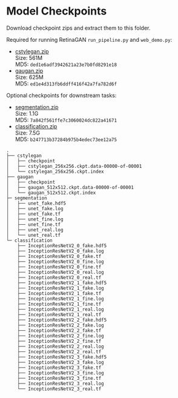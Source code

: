 # Model Checkpoints

Download checkpoint zips and extract them to this folder.

Required for running RetinaGAN `run_pipeline.py` and `web_demo.py`:
- [cstylegan.zip](https://www.doc.ic.ac.uk/~bh1511/research/RetinaGAN/cstylegan.zip) 
<br> Size: 561M <br> MD5: `ded1e6adf3942621a23e7b0fd8291e18`
- [gaugan.zip](https://www.doc.ic.ac.uk/~bh1511/research/RetinaGAN/gaugan.zip) 
<br> Size: 625M <br> MD5: `ed1e4d313fb6ddff416f42a7fa782d6f`

Optional checkpoints for downstream tasks:
- [segmentation.zip](https://www.doc.ic.ac.uk/~bh1511/research/RetinaGAN/segmentation.zip) 
<br> Size: 1.1G <br> MD5: `7a842f561ffe7c3060024dc822a41671`
- [classification.zip](https://www.doc.ic.ac.uk/~bh1511/research/RetinaGAN/classification.zip) 
<br> Size: 7.5G <br> MD5: `b247713b37284b975b4edec73ee12a75`

```
.
├── cstylegan
│   ├── checkpoint
│   ├── cstylegan_256x256.ckpt.data-00000-of-00001
│   └── cstylegan_256x256.ckpt.index
├── gaugan
│   ├── checkpoint
│   ├── gaugan_512x512.ckpt.data-00000-of-00001
│   └── gaugan_512x512.ckpt.index
├─ segmentation
│   ├── unet_fake.hdf5
│   ├── unet_fake.log
│   ├── unet_fake.tf
│   ├── unet_fine.log
│   ├── unet_fine.tf
│   ├── unet_real.log
│   └── unet_real.tf
└─ classification
    ├── InceptionResNetV2_0_fake.hdf5
    ├── InceptionResNetV2_0_fake.log
    ├── InceptionResNetV2_0_fake.tf
    ├── InceptionResNetV2_0_fine.log
    ├── InceptionResNetV2_0_fine.tf
    ├── InceptionResNetV2_0_real.log
    ├── InceptionResNetV2_0_real.tf
    ├── InceptionResNetV2_1_fake.hdf5
    ├── InceptionResNetV2_1_fake.log
    ├── InceptionResNetV2_1_fake.tf
    ├── InceptionResNetV2_1_fine.log
    ├── InceptionResNetV2_1_fine.tf
    ├── InceptionResNetV2_1_real.log
    ├── InceptionResNetV2_1_real.tf
    ├── InceptionResNetV2_2_fake.hdf5
    ├── InceptionResNetV2_2_fake.log
    ├── InceptionResNetV2_2_fake.tf
    ├── InceptionResNetV2_2_fine.log
    ├── InceptionResNetV2_2_fine.tf
    ├── InceptionResNetV2_2_real.log
    ├── InceptionResNetV2_2_real.tf
    ├── InceptionResNetV2_3_fake.hdf5
    ├── InceptionResNetV2_3_fake.log
    ├── InceptionResNetV2_3_fake.tf
    ├── InceptionResNetV2_3_fine.log
    ├── InceptionResNetV2_3_fine.tf
    ├── InceptionResNetV2_3_real.log
    └── InceptionResNetV2_3_real.tf
```


